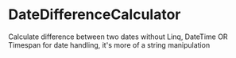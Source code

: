 # DateDifferenceCalculator
 Calculate difference between two dates without Linq, DateTime OR Timespan for date handling, it's more of a string manipulation
